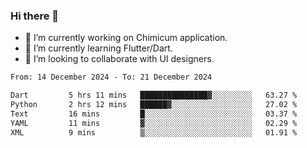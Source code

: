 ### Hi there 👋

<!--
**devcat37/devcat37** is a ✨ _special_ ✨ repository because its `README.md` (this file) appears on your GitHub profile.-->


- 🔭 I’m currently working on Chimicum application.
- 🌱 I’m currently learning Flutter/Dart.
- 👯 I’m looking to collaborate with UI designers.
<!-- - 🤔 I’m looking for help with ... -->

<!--START_SECTION:waka-->

```txt
From: 14 December 2024 - To: 21 December 2024

Dart         5 hrs 11 mins   ███████████████▓░░░░░░░░░   63.27 %
Python       2 hrs 12 mins   ██████▓░░░░░░░░░░░░░░░░░░   27.02 %
Text         16 mins         █░░░░░░░░░░░░░░░░░░░░░░░░   03.37 %
YAML         11 mins         ▓░░░░░░░░░░░░░░░░░░░░░░░░   02.29 %
XML          9 mins          ▒░░░░░░░░░░░░░░░░░░░░░░░░   01.91 %
```

<!--END_SECTION:waka-->

